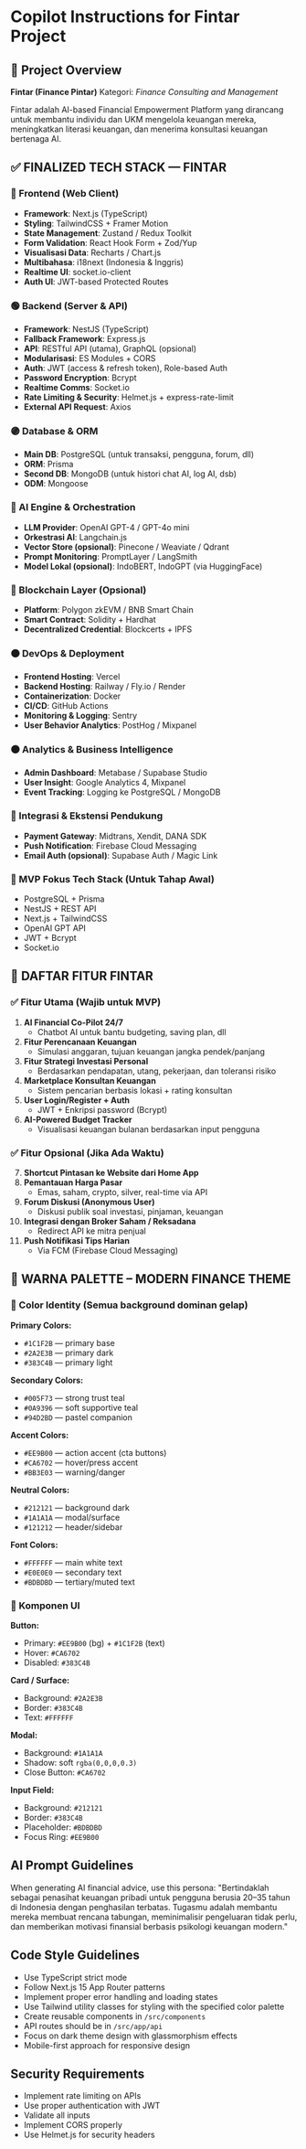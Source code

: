 # Copilot Instructions for Fintar Project

<!-- Use this file to provide workspace-specific custom instructions to Copilot. For more details, visit https://code.visualstudio.com/docs/copilot/copilot-customization#_use-a-githubcopilotinstructionsmd-file -->

## 🔰 Project Overview

**Fintar (Finance Pintar)**
Kategori: _Finance Consulting and Management_

Fintar adalah AI-based Financial Empowerment Platform yang dirancang untuk membantu individu dan UKM mengelola keuangan mereka, meningkatkan literasi keuangan, dan menerima konsultasi keuangan bertenaga AI.

## ✅ FINALIZED TECH STACK — FINTAR

### 🔵 Frontend (Web Client)

- **Framework**: Next.js (TypeScript)
- **Styling**: TailwindCSS + Framer Motion
- **State Management**: Zustand / Redux Toolkit
- **Form Validation**: React Hook Form + Zod/Yup
- **Visualisasi Data**: Recharts / Chart.js
- **Multibahasa**: i18next (Indonesia & Inggris)
- **Realtime UI**: socket.io-client
- **Auth UI**: JWT-based Protected Routes

### 🟢 Backend (Server & API)

- **Framework**: NestJS (TypeScript)
- **Fallback Framework**: Express.js
- **API**: RESTful API (utama), GraphQL (opsional)
- **Modularisasi**: ES Modules + CORS
- **Auth**: JWT (access & refresh token), Role-based Auth
- **Password Encryption**: Bcrypt
- **Realtime Comms**: Socket.io
- **Rate Limiting & Security**: Helmet.js + express-rate-limit
- **External API Request**: Axios

### 🟣 Database & ORM

- **Main DB**: PostgreSQL (untuk transaksi, pengguna, forum, dll)
- **ORM**: Prisma
- **Second DB**: MongoDB (untuk histori chat AI, log AI, dsb)
- **ODM**: Mongoose

### 🧠 AI Engine & Orchestration

- **LLM Provider**: OpenAI GPT-4 / GPT-4o mini
- **Orkestrasi AI**: Langchain.js
- **Vector Store (opsional)**: Pinecone / Weaviate / Qdrant
- **Prompt Monitoring**: PromptLayer / LangSmith
- **Model Lokal (opsional)**: IndoBERT, IndoGPT (via HuggingFace)

### 🔗 Blockchain Layer (Opsional)

- **Platform**: Polygon zkEVM / BNB Smart Chain
- **Smart Contract**: Solidity + Hardhat
- **Decentralized Credential**: Blockcerts + IPFS

### 🟠 DevOps & Deployment

- **Frontend Hosting**: Vercel
- **Backend Hosting**: Railway / Fly.io / Render
- **Containerization**: Docker
- **CI/CD**: GitHub Actions
- **Monitoring & Logging**: Sentry
- **User Behavior Analytics**: PostHog / Mixpanel

### 🟤 Analytics & Business Intelligence

- **Admin Dashboard**: Metabase / Supabase Studio
- **User Insight**: Google Analytics 4, Mixpanel
- **Event Tracking**: Logging ke PostgreSQL / MongoDB

### 🔔 Integrasi & Ekstensi Pendukung

- **Payment Gateway**: Midtrans, Xendit, DANA SDK
- **Push Notification**: Firebase Cloud Messaging
- **Email Auth (opsional)**: Supabase Auth / Magic Link

### 🔹 MVP Fokus Tech Stack (Untuk Tahap Awal)

- PostgreSQL + Prisma
- NestJS + REST API
- Next.js + TailwindCSS
- OpenAI GPT API
- JWT + Bcrypt
- Socket.io

## 🎯 DAFTAR FITUR FINTAR

### ✅ Fitur Utama (Wajib untuk MVP)

1. **AI Financial Co-Pilot 24/7**
   - Chatbot AI untuk bantu budgeting, saving plan, dll
2. **Fitur Perencanaan Keuangan**
   - Simulasi anggaran, tujuan keuangan jangka pendek/panjang
3. **Fitur Strategi Investasi Personal**
   - Berdasarkan pendapatan, utang, pekerjaan, dan toleransi risiko
4. **Marketplace Konsultan Keuangan**
   - Sistem pencarian berbasis lokasi + rating konsultan
5. **User Login/Register + Auth**
   - JWT + Enkripsi password (Bcrypt)
6. **AI-Powered Budget Tracker**
   - Visualisasi keuangan bulanan berdasarkan input pengguna

### ✅ Fitur Opsional (Jika Ada Waktu)

7. **Shortcut Pintasan ke Website dari Home App**
8. **Pemantauan Harga Pasar**
   - Emas, saham, crypto, silver, real-time via API
9. **Forum Diskusi (Anonymous User)**
   - Diskusi publik soal investasi, pinjaman, keuangan
10. **Integrasi dengan Broker Saham / Reksadana**
    - Redirect API ke mitra penjual
11. **Push Notifikasi Tips Harian**
    - Via FCM (Firebase Cloud Messaging)

## 🎨 WARNA PALETTE – MODERN FINANCE THEME

### 🎯 Color Identity (Semua background dominan gelap)

**Primary Colors:**

- `#1C1F2B` — primary base
- `#2A2E3B` — primary dark
- `#383C4B` — primary light

**Secondary Colors:**

- `#005F73` — strong trust teal
- `#0A9396` — soft supportive teal
- `#94D2BD` — pastel companion

**Accent Colors:**

- `#EE9B00` — action accent (cta buttons)
- `#CA6702` — hover/press accent
- `#BB3E03` — warning/danger

**Neutral Colors:**

- `#212121` — background dark
- `#1A1A1A` — modal/surface
- `#121212` — header/sidebar

**Font Colors:**

- `#FFFFFF` — main white text
- `#E0E0E0` — secondary text
- `#BDBDBD` — tertiary/muted text

### 🎨 Komponen UI

**Button:**

- Primary: `#EE9B00` (bg) + `#1C1F2B` (text)
- Hover: `#CA6702`
- Disabled: `#383C4B`

**Card / Surface:**

- Background: `#2A2E3B`
- Border: `#383C4B`
- Text: `#FFFFFF`

**Modal:**

- Background: `#1A1A1A`
- Shadow: soft `rgba(0,0,0,0.3)`
- Close Button: `#CA6702`

**Input Field:**

- Background: `#212121`
- Border: `#383C4B`
- Placeholder: `#BDBDBD`
- Focus Ring: `#EE9B00`

## AI Prompt Guidelines

When generating AI financial advice, use this persona:
"Bertindaklah sebagai penasihat keuangan pribadi untuk pengguna berusia 20–35 tahun di Indonesia dengan penghasilan terbatas. Tugasmu adalah membantu mereka membuat rencana tabungan, meminimalisir pengeluaran tidak perlu, dan memberikan motivasi finansial berbasis psikologi keuangan modern."

## Code Style Guidelines

- Use TypeScript strict mode
- Follow Next.js 15 App Router patterns
- Implement proper error handling and loading states
- Use Tailwind utility classes for styling with the specified color palette
- Create reusable components in `/src/components`
- API routes should be in `/src/app/api`
- Focus on dark theme design with glassmorphism effects
- Mobile-first approach for responsive design

## Security Requirements

- Implement rate limiting on APIs
- Use proper authentication with JWT
- Validate all inputs
- Implement CORS properly
- Use Helmet.js for security headers
